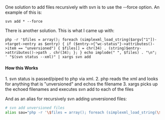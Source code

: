 One solution to add files recursively with svn is to use the --force option. An example of this is:
```
svn add * --force
```
There is another solution. This is what I came up with:
```
php -r '$files = array(); foreach (simplexml_load_string($argv["1"])->target->entry as $entry) { if ($entry->{"wc-status"}->attributes()->item == "unversioned") { $files[] = chr(34) . (string)$entry->attributes()->path . chr(34); }; } echo implode(" ", $files) . "\n"; ' "$(svn status --xml)" | xargs svn add
```
<h4>How this Works</h4>
1. svn status is passed/piped to php via xml.
2. php reads the xml and looks for anything that is "unversioned" and echos the filename
3. xargs picks up the echoed filenames and executes svn add to each of the files

And as an alias for recursively svn adding unversioned files:
```sh
# svn add unversioned files
alias sau="php -r '\$files = array(); foreach (simplexml_load_string(\$argv[\"1\"])->target->entry as \$entry) { if (\$entry->{\"wc-status\"}->attributes()->item == \"unversioned\") { \$files[] = chr(34) . (string)\$entry->attributes()->path . chr(34); }; } echo implode(\" \", \$files) . \"\n\"; ' \"\$(svn status --xml)\" | xargs svn add"
```